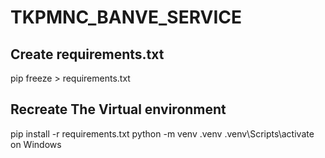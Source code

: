 # TKPMNC_BANVE_SERVICE

## Create requirements.txt
pip freeze > requirements.txt

## Recreate The Virtual environment
pip install -r requirements.txt
python -m venv .venv
.venv\Scripts\activate on Windows

